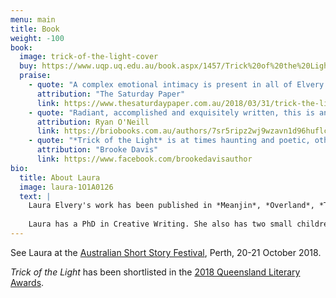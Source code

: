 ```yaml
---
menu: main
title: Book
weight: -100
book: 
  image: trick-of-the-light-cover
  buy: https://www.uqp.uq.edu.au/book.aspx/1457/Trick%20of%20the%20Light
  praise:
    - quote: "A complex emotional intimacy is present in all of Elvery's stories, but it's her inventive characters meeting original circumstances that makes *Trick of the Light* that rare thing: a page-turning short fiction collection."
      attribution: "The Saturday Paper"
      link: https://www.thesaturdaypaper.com.au/2018/03/31/trick-the-light/15218100005975
    - quote: "Radiant, accomplished and exquisitely written, this is an outstanding collection."
      attribution: Ryan O'Neill
      link: https://briobooks.com.au/authors/7sr5ripz2wj9wzavn1d96huflcnpl7
    - quote: "*Trick of the Light* is at times haunting and poetic, other times bright and sharp, and always memorable and hopeful … This thoroughly profound, bold and playful debut pulled me along and pulled me apart."
      attribution: "Brooke Davis"
      link: https://www.facebook.com/brookedavisauthor
bio: 
  title: About Laura
  image: laura-1O1A0126
  text: |
    Laura Elvery's work has been published in *Meanjin*, *Overland*, *The Big Issue* Fiction Edition and *Griffith Review*. She has won the Josephine Ulrick Prize for Literature, the Margaret River Short Story Competition and the Neilma Sidney Short Story Prize.
    
    Laura has a PhD in Creative Writing. She also has two small children. She lives in Brisbane.
---
```


See Laura at the [Australian Short Story Festival](https://australianshortstoryfestival.com/), Perth, 20-21 October 2018.

_Trick of the Light_ has been shortlisted in the [2018 Queensland Literary Awards](http://www.qldliteraryawards.org.au/about/2018-shortlists).
